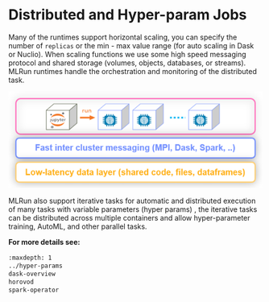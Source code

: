 
# Distributed and Hyper-param Jobs

Many of the runtimes support horizontal scaling, you can specify the number of `replicas` or the 
min - max value range (for auto scaling in Dask or Nuclio). When scaling functions we use some high speed
messaging protocol and shared storage (volumes, objects, databases, or streams). MLRun runtimes
handle the orchestration and monitoring of the distributed task.

<img src="../_static/images/runtime-scaling.png" alt="runtime-scaling" width="600"/><br>

MLRun also support iterative tasks for automatic and distributed execution of many tasks with variable parameters (hyper params)
, the iterative tasks can be distributed across multiple containers and allow hyper-parameter training, AutoML, and other parallel tasks.

**For more details see:**

```{toctree}
:maxdepth: 1
../hyper-params
dask-overview
horovod
spark-operator
```
